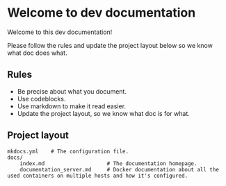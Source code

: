 # Welcome to dev documentation

Welcome to this dev documentation!

Please follow the rules and update the project layout below so we know what doc does what.

## Rules

* Be precise about what you document.
* Use codeblocks.
* Use markdown to make it read easier.
* Update the project layout, so we know what doc is for what.

## Project layout

    mkdocs.yml    # The configuration file.
    docs/
        index.md                    # The documentation homepage.
        documentation_server.md     # Docker documentation about all the used containers on multiple hosts and how it's configured.
